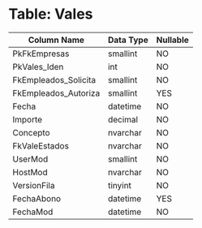 # Table: Vales

| Column Name | Data Type | Nullable |
|-------------|-----------|----------|
| PkFkEmpresas | smallint | NO |
| PkVales_Iden | int | NO |
| FkEmpleados_Solicita | smallint | NO |
| FkEmpleados_Autoriza | smallint | YES |
| Fecha | datetime | NO |
| Importe | decimal | NO |
| Concepto | nvarchar | NO |
| FkValeEstados | nvarchar | NO |
| UserMod | smallint | NO |
| HostMod | nvarchar | NO |
| VersionFila | tinyint | NO |
| FechaAbono | datetime | YES |
| FechaMod | datetime | NO |
